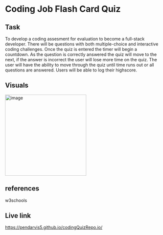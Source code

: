 # Coding Job Flash Card Quiz


## Task

To develop a coding assesment for evaluation to become a full-stack developer. There will be questions with both multiple-choice and interactive coding challenges. Once the quiz is entered the timer will begin a countdown. As the question is correctly answered the quiz will move to the next, if the answer is incorrect the user will lose more time on the quiz. The user will have the ability to move through the quiz until time runs out or all questions are answered. Users will be able to log their highscore.




## Visuals

<img width="265" alt="image" src="https://user-images.githubusercontent.com/118090944/211250091-7b217741-0ea4-417c-aa16-63147d2a9f16.png">




## references

w3schools


## Live link
https://pendarvis5.github.io/codingQuizRepo.io/











